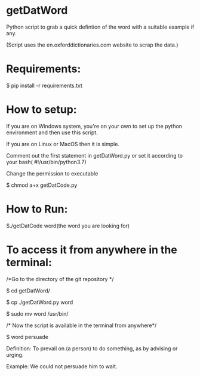 # getDatWord
Python script to grab a quick defintion of the word with a suitable example if any.

(Script uses the en.oxforddictionaries.com website to scrap the data.)

# Requirements:
$ pip install -r requirements.txt

# How to setup:
If you are on Windows system, you're on your own to set up the python environment and then use this script.

If you are on Linux or MacOS then it is simple.

Comment out the first statement in getDatWord.py or set it according to your bash( #!/usr/bin/python3.7)

Change the permission to executable 

$ chmod a+x getDatCode.py

# How to Run:
$./getDatCode word(the word you are looking for)

# To access it from anywhere in the terminal:
/*Go to the directory of the git repository */

$ cd getDatWord/

$ cp ./getDatWord.py word

$ sudo mv word /usr/bin/

/* Now the script is available in the terminal from anywhere*/

$ word persuade

Definition: To prevail on (a person) to do something, as by advising or urging.

Example:  We could not persuade him to wait.
